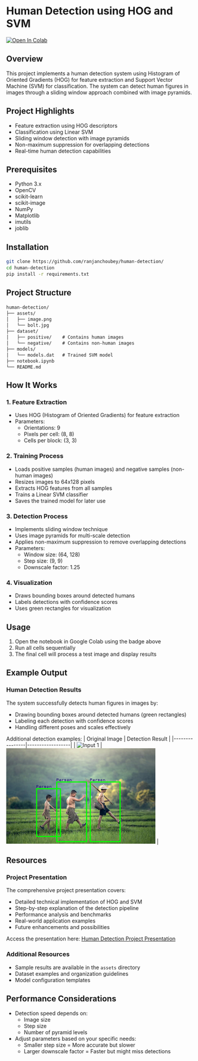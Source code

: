 # Human Detection using HOG and SVM

[![Open In Colab](https://colab.research.google.com/assets/colab-badge.svg)](https://colab.research.google.com/github/ranjanchoubey/human-detection/blob/master/notebook.ipynb)

## Overview
This project implements a human detection system using Histogram of Oriented Gradients (HOG) for feature extraction and Support Vector Machine (SVM) for classification. The system can detect human figures in images through a sliding window approach combined with image pyramids.

## Project Highlights
- Feature extraction using HOG descriptors
- Classification using Linear SVM
- Sliding window detection with image pyramids
- Non-maximum suppression for overlapping detections
- Real-time human detection capabilities

## Prerequisites
- Python 3.x
- OpenCV
- scikit-learn
- scikit-image
- NumPy
- Matplotlib
- imutils
- joblib

## Installation
```bash
git clone https://github.com/ranjanchoubey/human-detection/
cd human-detection
pip install -r requirements.txt
```

## Project Structure
```
human-detection/
├── assets/
│   ├── image.png
│   └── bolt.jpg
├── dataset/
│   ├── positive/    # Contains human images
│   └── negative/    # Contains non-human images
├── models/
│   └── models.dat   # Trained SVM model
├── notebook.ipynb
└── README.md
```

## How It Works

### 1. Feature Extraction
- Uses HOG (Histogram of Oriented Gradients) for feature extraction
- Parameters:
  - Orientations: 9
  - Pixels per cell: (8, 8)
  - Cells per block: (3, 3)

### 2. Training Process
- Loads positive samples (human images) and negative samples (non-human images)
- Resizes images to 64x128 pixels
- Extracts HOG features from all samples
- Trains a Linear SVM classifier
- Saves the trained model for later use

### 3. Detection Process
- Implements sliding window technique
- Uses image pyramids for multi-scale detection
- Applies non-maximum suppression to remove overlapping detections
- Parameters:
  - Window size: (64, 128)
  - Step size: (9, 9)
  - Downscale factor: 1.25

### 4. Visualization
- Draws bounding boxes around detected humans
- Labels detections with confidence scores
- Uses green rectangles for visualization

## Usage
1. Open the notebook in Google Colab using the badge above
2. Run all cells sequentially
3. The final cell will process a test image and display results

## Example Output
### Human Detection Results
The system successfully detects human figures in images by:
- Drawing bounding boxes around detected humans (green rectangles)
- Labeling each detection with confidence scores
- Handling different poses and scales effectively

Additional detection examples:
| Original Image | Detection Result |
|----------------|------------------|
| ![Input 1](assets/sliding_windows.gif) | ![Output 1](assets/test.png) |

## Resources
### Project Presentation
The comprehensive project presentation covers:
- Detailed technical implementation of HOG and SVM
- Step-by-step explanation of the detection pipeline
- Performance analysis and benchmarks
- Real-world application examples
- Future enhancements and possibilities

Access the presentation here: [Human Detection Project Presentation](https://docs.google.com/presentation/d/1ebIDe_9QLxQUTOizuFgAEadjVxefgUBD/edit?usp=drive_link&ouid=102222658965169638537&rtpof=true&sd=true)

### Additional Resources
- Sample results are available in the `assets` directory
- Dataset examples and organization guidelines
- Model configuration templates

## Performance Considerations
- Detection speed depends on:
  - Image size
  - Step size
  - Number of pyramid levels
- Adjust parameters based on your specific needs:
  - Smaller step size = More accurate but slower
  - Larger downscale factor = Faster but might miss detections

